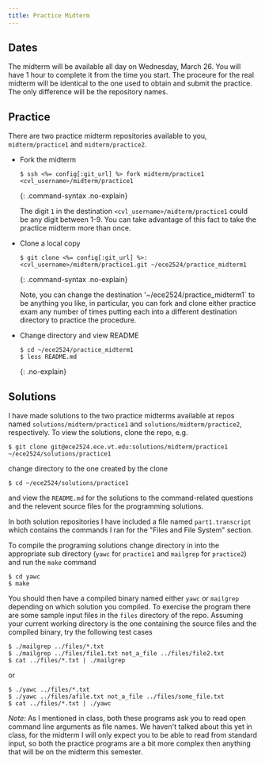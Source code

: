 ```yaml
---
title: Practice Midterm
---
```


## Dates

The midterm will be available all day on Wednesday, March 26.  You
will have 1 hour to complete it from the time you start. The proceure
for the real midterm will be identical to the one used to obtain and
submit the practice. The only difference will be the repository names.

## Practice

There are two practice midterm repositories available to you,
`midterm/practice1` and `midterm/practice2`.

- Fork the midterm

  ~~~~ console
  $ ssh <%= config[:git_url] %> fork midterm/practice1 <cvl_username>/midterm/practice1
  ~~~~
  {: .command-syntax .no-explain}

  The digit `1` in the destination `<cvl_username>/midterm/practice1`
  could be any digit between 1-9.  You can take advantage of this fact
  to take the practice midterm more than once.
  
- Clone a local copy

  ~~~~ console
  $ git clone <%= config[:git_url] %>:<cvl_username>/midterm/practice1.git ~/ece2524/practice_midterm1
  ~~~~
  {: .command-syntax .no-explain}

  Note, you can change the destination '~/ece2524/practice_midterm1`
  to be anything you like, in particular, you can fork and clone
  either practice exam any number of times putting each into a
  different destination directory to practice the procedure.
  
- Change directory and view README

  ~~~~ console
  $ cd ~/ece2524/practice_midterm1
  $ less README.md
  ~~~~
  {: .no-explain}

## Solutions

I have made solutions to the two practice midterms available at repos
named `solutions/midterm/practice1` and `solutions/midterm/practice2`,
respectively.  To view the solutions, clone the repo, e.g.

    $ git clone git@ece2524.ece.vt.edu:solutions/midterm/practice1 ~/ece2524/solutions/practice1

change directory to the one created by the clone

    $ cd ~/ece2524/solutions/practice1

and view the `README.md` for the solutions to the command-related
questions and the relevent source files for the programming solutions.

In both solution repositories I have included a file named
`part1.transcript` which contains the commands I ran for the "Files
and File System" section.

To compile the programing solutions change directory in into the
appropriate sub directory (`yawc` for `practice1` and `mailgrep` for
`practice2`) and run the `make` command

    $ cd yawc
    $ make

You should then have a compiled binary named either `yawc` or
`mailgrep` depending on which solution you compiled. To exercise the
program there are some sample input files in the `files` directory of
the repo. Assuming your current working directory is the one
containing the source files and the compiled binary, try the following test cases

    $ ./mailgrep ../files/*.txt
    $ ./mailgrep ../files/file1.txt not_a_file ../files/file2.txt
    $ cat ../files/*.txt | ./mailgrep

or

    $ ./yawc ../files/*.txt
    $ ./yawc ../files/afile.txt not_a_file ../files/some_file.txt
    $ cat ../files/*.txt | ./yawc

*Note:* As I mentioned in class, both these programs ask you to read
open command line arguments as file names. We haven't talked about
this yet in class, for the midterm I will only expect you to be able
to read from standard input, so both the practice programs are a bit
more complex then anything that will be on the midterm this semester.
